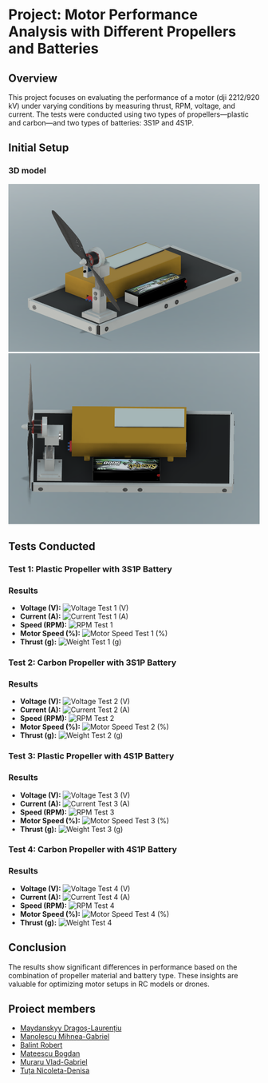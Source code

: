 # Project: Motor Performance Analysis with Different Propellers and Batteries

## Overview

This project focuses on evaluating the performance of a motor (dji 2212/920 kV) under varying conditions by measuring thrust, RPM, voltage, and current. The tests were conducted using two types of propellers—plastic and carbon—and two types of batteries: 3S1P and 4S1P.

## Initial Setup

### 3D model
![Front](3d_model/1.png)
![Vertical](3d_model/2.png)

## Tests Conducted

### Test 1: Plastic Propeller with 3S1P Battery

### Results
- **Voltage (V):**
  ![Voltage Test 1 (V)](3s_1p_plastic/Voltage.png)
- **Current (A):**
  ![Current Test 1 (A)](3s_1p_plastic/Current.png)
- **Speed (RPM):**
  ![RPM Test 1](3s_1p_plastic/Speed.png)
- **Motor Speed (%):**
  ![Motor Speed Test 1 (%)](3s_1p_plastic/MotorPWM.png)
- **Thrust (g):**
  ![Weight Test 1 (g)](3s_1p_plastic/Weight.png)

### Test 2: Carbon Propeller with 3S1P Battery

### Results
- **Voltage (V):**
  ![Voltage Test 2 (V)](3s_1p_carbon/Voltage.png)
- **Current (A):**
  ![Current Test 2 (A)](3s_1p_carbon/Current.png)
- **Speed (RPM):**
  ![RPM Test 2](3s_1p_carbon/Speed.png)
- **Motor Speed (%):**
  ![Motor Speed Test 2 (%)](3s_1p_carbon/MotorPWM.png)
- **Thrust (g):**
  ![Weight Test 2 (g)](3s_1p_carbon/Weight.png)

### Test 3: Plastic Propeller with 4S1P Battery

### Results
- **Voltage (V):**
  ![Voltage Test 3 (V)](4s_1p_plastic/Voltage.png)
- **Current (A):**
  ![Current Test 3 (A)](4s_1p_plastic/Current.png)
- **Speed (RPM):**
  ![RPM Test 3](4s_1p_plastic/Speed.png)
- **Motor Speed (%):**
  ![Motor Speed Test 3 (%)](4s_1p_plastic/MotorPWM.png)
- **Thrust (g):**
  ![Weight Test 3 (g)](4s_1p_plastic/Weight.png)

### Test 4: Carbon Propeller with 4S1P Battery

### Results
- **Voltage (V):**
  ![Voltage Test 4 (V)](4s_1p_carbon/Voltage.png)
- **Current (A):**
  ![Current Test 4 (A)](4s_1p_carbon/Current.png)
- **Speed (RPM):**
  ![RPM Test 4](4s_1p_carbon/Speed.png)
- **Motor Speed (%):**
  ![Motor Speed Test 4 (%)](4s_1p_carbon/MotorPWM.png)
- **Thrust (g):**
  ![Weight Test 4](4s_1p_carbon/Weight.png)

## Conclusion

The results show significant differences in performance based on the combination of propeller material and battery type. These insights are valuable for optimizing motor setups in RC models or drones.

## Proiect members

- [Maydanskyy Dragoș-Laurențiu](https://github.com/Dragos-cmd)
- [Manolescu Mihnea-Gabriel](https://github.com/Mihnea-Gabriel)
- [Balint Robert](https://github.com/RobertBalint43)
- [Mateescu Bogdan](https://github.com/Bogdanuca)
- [Muraru Vlad-Gabriel](https://github.com/VladgGggg)
- [Tuța Nicoleta-Denisa](https://github.com/Denisa06)


